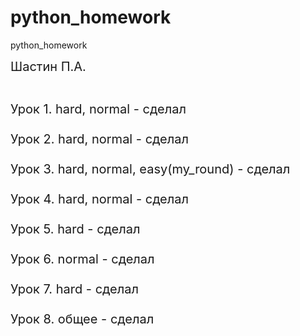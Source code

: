 # python_homework
python_homework

<div style="font-size: 20px; ">
Шастин П.А.</br></br>

Урок 1. hard, normal - сделал</br></br>
Урок 2. hard, normal - сделал</br></br>
Урок 3. hard, normal, easy(my_round) - сделал</br></br>
Урок 4. hard, normal - сделал</br></br>
Урок 5. hard - сделал</br></br>
Урок 6. normal - сделал</br></br>
Урок 7. hard - сделал</br></br>
Урок 8. общее - сделал</br></br>
</div>
